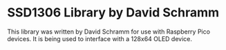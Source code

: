 # SSD1306 Library by David Schramm
This library was written by David Schramm for use with Raspberry Pico devices. It is being used to interface with a 128x64 OLED device.